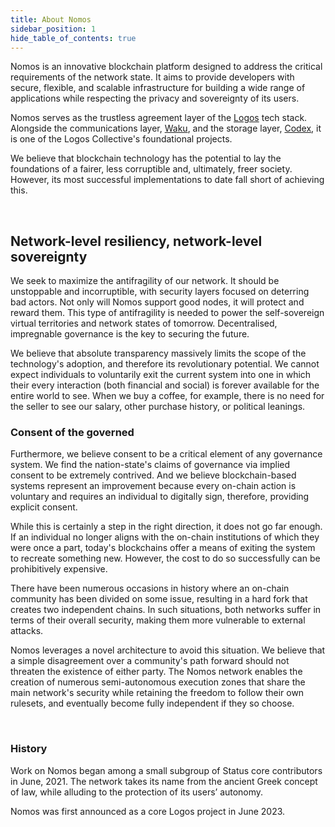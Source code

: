 ```yaml
---
title: About Nomos
sidebar_position: 1
hide_table_of_contents: true
---
```


Nomos is an innovative blockchain platform designed to address the critical requirements of the network state. It aims to provide developers with secure, flexible, and scalable infrastructure for building a wide range of applications while respecting the privacy and sovereignty of its users.

Nomos serves as the trustless agreement layer of the [Logos](https://logos.co/) tech stack. Alongside the communications layer, [Waku](https://waku.org/), and the storage layer, [Codex](https://codex.storage/), it is one of the Logos Collective's foundational projects.

We believe that blockchain technology has the potential to lay the foundations of a fairer, less corruptible and, ultimately, freer society. However, its most successful implementations to date fall short of achieving this. 

<br/>

## Network-level resiliency, network-level sovereignty

We seek to maximize the antifragility of our network. It should be unstoppable and incorruptible, with security layers focused on deterring bad actors. Not only will Nomos support good nodes, it will protect and reward them. This type of antifragility is needed to power the self-sovereign virtual territories and network states of tomorrow. Decentralised, impregnable governance is the key to securing the future.

We believe that absolute transparency massively limits the scope of the technology's adoption, and therefore its revolutionary potential. We cannot expect individuals to voluntarily exit the current system into one in which their every interaction (both financial and social) is forever available for the entire world to see. When we buy a coffee, for example, there is no need for the seller to see our salary, other purchase history, or political leanings.

### Consent of the governed

Furthermore, we believe consent to be a critical element of any governance system. We find the nation-state's claims of governance via implied consent to be extremely contrived.  And we believe blockchain-based systems represent an improvement because every on-chain action is voluntary and requires an individual to digitally sign, therefore, providing explicit consent.

While this is certainly a step in the right direction, it does not go far enough. If an individual no longer aligns with the on-chain institutions of which they were once a part, today's blockchains offer a means of exiting the system to recreate something new. However, the cost to do so successfully can be prohibitively expensive.

There have been numerous occasions in history where an on-chain community has been divided on some issue, resulting in a hard fork that creates two independent chains. In such situations, both networks suffer in terms of their overall security, making them more vulnerable to external attacks.

Nomos leverages a novel architecture to avoid this situation. We believe that a simple disagreement over a community's path forward should not threaten the existence of either party. The Nomos network enables the creation of numerous semi-autonomous execution zones that share the main network's security while retaining the freedom to follow their own rulesets, and eventually become fully independent if they so choose.

<br/>

### History

Work on Nomos began among a small subgroup of Status core contributors in June, 2021. The network takes its name from the ancient Greek concept of law, while alluding to the protection of its users’ autonomy.

Nomos was first announced as a core Logos project in June 2023.
